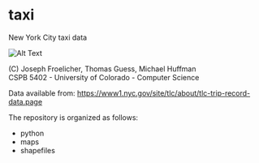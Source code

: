 # taxi
New York City taxi data

![Alt Text](https://github.com/CSCI5402/taxi/edit/main/maps/rides.gif)

(C) Joseph Froelicher, Thomas Guess, Michael Huffman  
CSPB 5402 - University of Colorado - Computer Science

Data available from:
https://www1.nyc.gov/site/tlc/about/tlc-trip-record-data.page

The repository is organized as follows:
* python
* maps
* shapefiles


